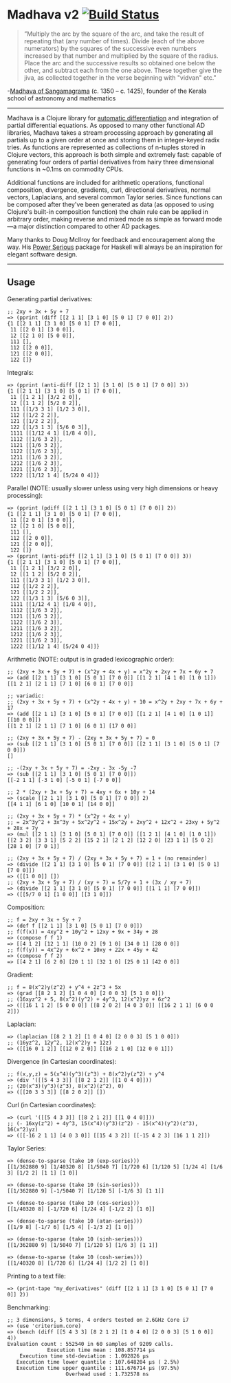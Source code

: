 # Madhava v2 [![Build Status](https://travis-ci.org/Sophia-Gold/Madhava-v2.svg?branch=master)](https://travis-ci.org/Sophia-Gold/Madhava-v2)

>”Multiply the arc by the square of the arc, and take the result of repeating that (any number of times). Divide (each of the above numerators) by the squares of the successive even numbers increased by that number and multiplied by the square of the radius. Place the arc and the successive results so obtained one below the other, and subtract each from the one above. These together give the jiva, as collected together in the verse beginning with "vidvan" etc."

-[Madhava of Sangamagrama](https://en.wikipedia.org/wiki/Madhava_of_Sangamagrama) (c. 1350 – c. 1425), founder of the Kerala school of astronomy and mathematics

---

Madhava is a Clojure library for [automatic differentiation](https://en.wikipedia.org/wiki/Automatic_differentiation) and integration of partial differential equations. As opposed to many other functional AD libraries, Madhava takes a stream processing approach by generating all partials up to a given order at once and storing them in integer-keyed radix tries. As functions are represented as collections of n-tuples stored in Clojure vectors, this approach is both simple and extremely fast: capable of generating four orders of partial derivatives from hairy three dimensional functions in ~0.1ms on commodity CPUs.

Additional functions are included for arithmetic operations, functional composition, divergence, gradients, curl, directional derivatives, normal vectors, Laplacians, and several common Taylor series. Since functions can be composed after they've been generated as data (as opposed to using Clojure's built-in composition function) the chain rule can be applied in arbitrary order, making reverse and mixed mode as simple as forward mode&mdash;a major distinction compared to other AD packages.

Many thanks to Doug McIlroy for feedback and encouragement along the way. His [Power Serious](http://www.cs.dartmouth.edu/~doug/powser.html) package for Haskell will always be an inspiration for elegant software design.

---

## Usage

Generating partial derivatives:

```
;; 2xy + 3x + 5y + 7
=> (pprint (diff [[2 1 1] [3 1 0] [5 0 1] [7 0 0]] 2))
{1 [[2 1 1] [3 1 0] [5 0 1] [7 0 0]],
 11 [[2 0 1] [3 0 0]],
 12 [[2 1 0] [5 0 0]],
 111 [],
 112 [[2 0 0]],
 121 [[2 0 0]],
 122 []}
```

Integrals:

```
=> (pprint (anti-diff [[2 1 1] [3 1 0] [5 0 1] [7 0 0]] 3))
{1 [[2 1 1] [3 1 0] [5 0 1] [7 0 0]],
 11 [[1 2 1] [3/2 2 0]],
 12 [[1 1 2] [5/2 0 2]],
 111 [[1/3 3 1] [1/2 3 0]],
 112 [[1/2 2 2]],
 121 [[1/2 2 2]],
 122 [[1/3 1 3] [5/6 0 3]],
 1111 [[1/12 4 1] [1/8 4 0]],
 1112 [[1/6 3 2]],
 1121 [[1/6 3 2]],
 1122 [[1/6 2 3]],
 1211 [[1/6 3 2]],
 1212 [[1/6 2 3]],
 1221 [[1/6 2 3]],
 1222 [[1/12 1 4] [5/24 0 4]]}
```

Parallel (NOTE: usually slower unless using very high dimensions or heavy processing):

```
=> (pprint (pdiff [[2 1 1] [3 1 0] [5 0 1] [7 0 0]] 2))
{1 [[2 1 1] [3 1 0] [5 0 1] [7 0 0]],
 11 [[2 0 1] [3 0 0]],
 12 [[2 1 0] [5 0 0]],
 111 [],
 112 [[2 0 0]],
 121 [[2 0 0]],
 122 []}
=> (pprint (anti-pdiff [[2 1 1] [3 1 0] [5 0 1] [7 0 0]] 3))
{1 [[2 1 1] [3 1 0] [5 0 1] [7 0 0]],
 11 [[1 2 1] [3/2 2 0]],
 12 [[1 1 2] [5/2 0 2]],
 111 [[1/3 3 1] [1/2 3 0]],
 112 [[1/2 2 2]],
 121 [[1/2 2 2]],
 122 [[1/3 1 3] [5/6 0 3]],
 1111 [[1/12 4 1] [1/8 4 0]],
 1112 [[1/6 3 2]],
 1121 [[1/6 3 2]],
 1122 [[1/6 2 3]],
 1211 [[1/6 3 2]],
 1212 [[1/6 2 3]],
 1221 [[1/6 2 3]],
 1222 [[1/12 1 4] [5/24 0 4]]}
```

Arithmetic (NOTE: output is in graded lexicographic order):

```
;; (2xy + 3x + 5y + 7) + (x^2y + 4x + y) = x^2y + 2xy + 7x + 6y + 7
=> (add [[2 1 1] [3 1 0] [5 0 1] [7 0 0]] [[1 2 1] [4 1 0] [1 0 1]])
[[1 2 1] [2 1 1] [7 1 0] [6 0 1] [7 0 0]]

;; variadic:
;; (2xy + 3x + 5y + 7) + (x^2y + 4x + y) + 10 = x^2y + 2xy + 7x + 6y + 17
=> (add [[2 1 1] [3 1 0] [5 0 1] [7 0 0]] [[1 2 1] [4 1 0] [1 0 1]] [[10 0 0]])
[[1 2 1] [2 1 1] [7 1 0] [6 0 1] [17 0 0]]

;; (2xy + 3x + 5y + 7) - (2xy + 3x + 5y + 7) = 0
=> (sub [[2 1 1] [3 1 0] [5 0 1] [7 0 0]] [[2 1 1] [3 1 0] [5 0 1] [7 0 0]])
[]

;; -(2xy + 3x + 5y + 7) = -2xy - 3x -5y -7
=> (sub [[2 1 1] [3 1 0] [5 0 1] [7 0 0]])
[[-2 1 1] [-3 1 0] [-5 0 1] [-7 0 0]]

;; 2 * (2xy + 3x + 5y + 7) = 4xy + 6x + 10y + 14
=> (scale [[2 1 1] [3 1 0] [5 0 1] [7 0 0]] 2)
[[4 1 1] [6 1 0] [10 0 1] [14 0 0]]

;; (2xy + 3x + 5y + 7) * (x^2y + 4x + y)
;; = 2x^3y^2 + 3x^3y + 5x^2y^2 + 15x^2y + 2xy^2 + 12x^2 + 23xy + 5y^2 + 28x + 7y
=> (mul [[2 1 1] [3 1 0] [5 0 1] [7 0 0]] [[1 2 1] [4 1 0] [1 0 1]])
[[2 3 2] [3 3 1] [5 2 2] [15 2 1] [2 1 2] [12 2 0] [23 1 1] [5 0 2] [28 1 0] [7 0 1]]

;; (2xy + 3x + 5y + 7) / (2xy + 3x + 5y + 7) = 1 + (no remainder)
=> (divide [[2 1 1] [3 1 0] [5 0 1] [7 0 0]] [[2 1 1] [3 1 0] [5 0 1] [7 0 0]])
=> ([[1 0 0]] [])
;; (2xy + 3x + 5y + 7) / (xy + 7) = 5/7y + 1 + (3x / xy + 7)
=> (divide [[2 1 1] [3 1 0] [5 0 1] [7 0 0]] [[1 1 1] [7 0 0]])
=> ([[5/7 0 1] [1 0 0]] [[3 1 0]])
```

Composition:

```
;; f = 2xy + 3x + 5y + 7
=> (def f [[2 1 1] [3 1 0] [5 0 1] [7 0 0]])
;; f(f(x)) = 4xy^2 + 10y^2 + 12xy + 9x + 34y + 28
=> (compose f f 1)
=> [[4 1 2] [12 1 1] [10 0 2] [9 1 0] [34 0 1] [28 0 0]]
;; f(f(y)) = 4x^2y + 6x^2 + 10xy + 22x + 45y + 42
=> (compose f f 2)
=> [[4 2 1] [6 2 0] [20 1 1] [32 1 0] [25 0 1] [42 0 0]]
```

Gradient:

```
;; f = 8(x^2)y(z^2) + y^4 + 2z^3 + 5x
=> (grad [[8 2 1 2] [1 0 4 0] [2 0 0 3] [5 1 0 0]])
;; (16xyz^2 + 5, 8(x^2)(y^2) + 4y^3, 12(x^2)yz + 6z^2
=> ([[16 1 1 2] [5 0 0 0]] [[8 2 0 2] [4 0 3 0]] [[16 2 1 1] [6 0 0 2]])
```

Laplacian:

```
=> (laplacian [[8 2 1 2] [1 0 4 0] [2 0 0 3] [5 1 0 0]])
;; (16yz^2, 12y^2, 12(x^2)y + 12z)
=> ([[16 0 1 2]] [[12 0 2 0]] [[16 2 1 0] [12 0 0 1]])
```

Divergence (in Cartesian coordinates):

```
;; f(x,y,z) = 5(x^4)(y^3)(z^3) + 8(x^2)y(z^2) + y^4
=> (div '([[5 4 3 3]] [[8 2 1 2]] [[1 0 4 0]]))
;; (20(x^3)(y^3)(z^3), 8(x^2)(z^2), 0)
=> ([[20 3 3 3]] [[8 2 0 2]] [])
```

Curl (in Cartesian coordinates):

```
=> (curl '([[5 4 3 3]] [[8 2 1 2]] [[1 0 4 0]]))
;; (- 16xy(z^2) + 4y^3, 15(x^4)(y^3)(z^2) - 15(x^4)(y^2)(z^3), 16(x^2)yz)
=> ([[-16 2 1 1] [4 0 3 0]] [[15 4 3 2]] [[-15 4 2 3] [16 1 1 2]])
```

Taylor Series:

```
=> (dense-to-sparse (take 10 (exp-series)))
[[1/362880 9] [1/40320 8] [1/5040 7] [1/720 6] [1/120 5] [1/24 4] [1/6 3] [1/2 2] [1 1] [1 0]]

=> (dense-to-sparse (take 10 (sin-series)))
[[1/362880 9] [-1/5040 7] [1/120 5] [-1/6 3] [1 1]]

=> (dense-to-sparse (take 10 (cos-series)))
[[1/40320 8] [-1/720 6] [1/24 4] [-1/2 2] [1 0]]

=> (dense-to-sparse (take 10 (atan-series)))
[[1/9 8] [-1/7 6] [1/5 4] [-1/3 2] [1 0]]

=> (dense-to-sparse (take 10 (sinh-series)))
[[1/362880 9] [1/5040 7] [1/120 5] [1/6 3] [1 1]]

=> (dense-to-sparse (take 10 (cosh-series)))
[[1/40320 8] [1/720 6] [1/24 4] [1/2 2] [1 0]]
```

Printing to a text file:

```
=> (print-tape "my_derivatives" (diff [[2 1 1] [3 1 0] [5 0 1] [7 0 0]] 2))
```

Benchmarking:

```
;; 3 dimensions, 5 terms, 4 orders tested on 2.6GHz Core i7 
=> (use 'criterium.core)
=> (bench (diff [[5 4 3 3] [8 2 1 2] [1 0 4 0] [2 0 0 3] [5 1 0 0]] 4))
Evaluation count : 552540 in 60 samples of 9209 calls.
             Execution time mean : 108.857714 µs
    Execution time std-deviation : 1.092826 µs
   Execution time lower quantile : 107.648204 µs ( 2.5%)
   Execution time upper quantile : 111.676714 µs (97.5%)
                   Overhead used : 1.732578 ns
```